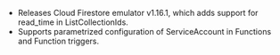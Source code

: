 - Releases Cloud Firestore emulator v1.16.1, which adds support for read_time in ListCollectionIds.
- Supports parametrized configuration of ServiceAccount in Functions and Function triggers.
